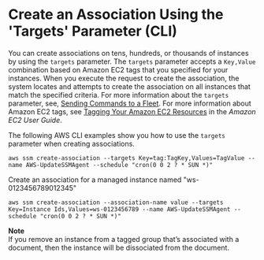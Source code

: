 # Create an Association Using the 'Targets' Parameter \(CLI\)<a name="sysman-state-targets"></a>

You can create associations on tens, hundreds, or thousands of instances by using the `targets` parameter\. The `targets` parameter accepts a `Key,Value` combination based on Amazon EC2 tags that you specified for your instances\. When you execute the request to create the association, the system locates and attempts to create the association on all instances that match the specified criteria\. For more information about the `targets` parameter, see, [Sending Commands to a Fleet](send-commands-multiple.md)\. For more information about Amazon EC2 tags, see [Tagging Your Amazon EC2 Resources](http://docs.aws.amazon.com/AWSEC2/latest/UserGuide/Using_Tags.html) in the *Amazon EC2 User Guide*\.

The following AWS CLI examples show you how to use the `targets` parameter when creating associations\. 

```
aws ssm create-association --targets Key=tag:TagKey,Values=TagValue --name AWS-UpdateSSMAgent --schedule "cron(0 0 2 ? * SUN *)"
```

Create an association for a managed instance named "ws\-0123456789012345"

```
aws ssm create-association --association-name value --targets Key=Instance Ids,Values=ws-0123456789 --name AWS-UpdateSSMAgent --schedule "cron(0 0 2 ? * SUN *)"
```

**Note**  
If you remove an instance from a tagged group that’s associated with a document, then the instance will be dissociated from the document\. 